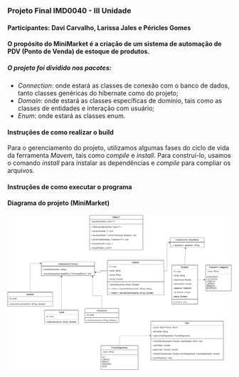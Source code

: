 ### Projeto Final IMD0040 - III Unidade
#### Participantes: Davi Carvalho, Larissa Jales e Péricles Gomes
#### O propósito do MiniMarket é a criação de um sistema de automação de PDV (Ponto de Venda) de estoque de produtos. 
##### O projeto foi dividido nos pacotes: 
- *Connection*: onde estará as classes de conexão com o banco de dados, tanto classes genéricas do hibernate como do projeto;  
- *Domain*: onde estará as classes específicas de domínio, tais como as classes de entidades e interação com usuário; 
- *Enum*: onde estará as classes enum. 

#### Instruções de como realizar o build 
Para o gerenciamento do projeto, utilizamos algumas fases do ciclo de vida da ferramenta *Mavem*, tais como *compile* e *install*. 
Para construí-lo, usamos o comando *install* para instalar as dependências e *compile* para compliar os arquivos. 

#### Instruções de como executar o programa


#### Diagrama do projeto (MiniMarket) 
![diagrama-do-projeto](https://github.com/periclesgdc/lp2-projeto-final/blob/main/Trabalho%20Final%20LP2.drawio.png?raw=true)
